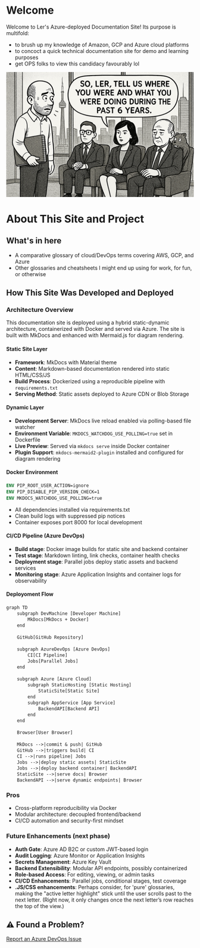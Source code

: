 # Welcome

Welcome to Ler's Azure-deployed Documentation Site! Its purpose is multifold:
 
- to brush up my knowledge of Amazon, GCP and Azure cloud platforms
- to concoct a quick technical documentation site for demo and learning purposes
- get OPS folks to view this candidacy favourably lol

![Interview illustration - image as seen by my inner eye, during an 'internal dialog'](img/OPS_interview.png)

# About This Site and Project

## What's in here

- A comparative glossary of cloud/DevOps terms covering AWS, GCP, and Azure
- Other glossaries and cheatsheets I might end up using for work, for fun, or otherwise
  
## How This Site Was Developed and Deployed

### Architecture Overview

This documentation site is deployed using a hybrid static-dynamic architecture, containerized with Docker and served via Azure. The site is built with MkDocs and enhanced with Mermaid.js for diagram rendering.

#### Static Site Layer

- **Framework**: MkDocs with Material theme
- **Content**: Markdown-based documentation rendered into static HTML/CSS/JS
- **Build Process**: Dockerized using a reproducible pipeline with `requirements.txt`
- **Serving Method**: Static assets deployed to Azure CDN or Blob Storage

#### Dynamic Layer

- **Development Server**: MkDocs live reload enabled via polling-based file watcher
- **Environment Variable**: `MKDOCS_WATCHDOG_USE_POLLING=true` set in Dockerfile
- **Live Preview**: Served via `mkdocs serve` inside Docker container
- **Plugin Support**: `mkdocs-mermaid2-plugin` installed and configured for diagram rendering

#### Docker Environment

```Dockerfile
ENV PIP_ROOT_USER_ACTION=ignore
ENV PIP_DISABLE_PIP_VERSION_CHECK=1
ENV MKDOCS_WATCHDOG_USE_POLLING=true
```

- All dependencies installed via requirements.txt
- Clean build logs with suppressed pip notices
- Container exposes port 8000 for local development

#### CI/CD Pipeline (Azure DevOps)

- **Build stage**: Docker image builds for static site and backend container
- **Test stage**: Markdown linting, link checks, container health checks
- **Deployment stage**: Parallel jobs deploy static assets and backend services
- **Monitoring stage**: Azure Application Insights and container logs for observability

#### Deployoment Flow

```mermaid
graph TD
    subgraph DevMachine [Developer Machine]
        MkDocs[MkDocs + Docker]
    end

    GitHub[GitHub Repository]

    subgraph AzureDevOps [Azure DevOps]
        CI[CI Pipeline]
        Jobs[Parallel Jobs]
    end

    subgraph Azure [Azure Cloud]
        subgraph StaticHosting [Static Hosting]
            StaticSite[Static Site]
        end
        subgraph AppService [App Service]
            BackendAPI[Backend API]
        end
    end

    Browser[User Browser]

    MkDocs -->|commit & push| GitHub
    GitHub -->|triggers build| CI
    CI -->|runs pipeline| Jobs
    Jobs -->|deploy static assets| StaticSite
    Jobs -->|deploy backend container| BackendAPI
    StaticSite -->|serve docs| Browser
    BackendAPI -->|serve dynamic endpoints| Browser
```
### Pros

- Cross-platform reproducibility via Docker
- Modular architecture: decoupled frontend/backend
- CI/CD automation and security-first mindset

### Future Enhancements (next phase)

- **Auth Gate**: Azure AD B2C or custom JWT-based login
- **Audit Logging**: Azure Monitor or Application Insights
- **Secrets Management**: Azure Key Vault
- **Backend Extensibility**: Modular API endpoints, possibly containerized
- **Role-based Access**: For editing, viewing, or admin tasks
- **CI/CD Enhancements**: Parallel jobs, conditional stages, test coverage
- **.JS/CSS enhancements**: Perhaps consider, for 'pure' glossaries, making the "active letter highlight" stick until the user scrolls past to the next letter. (Right now, it only changes once the next letter’s row reaches the top of the view.)

## ⚠ Found a Problem?

<p><a href="https://dev.azure.com/lernoy/a-zyoor/_workitems/create/Issue" target="_blank" rel="noopener noreferrer">Report an Azure DevOps Issue</a></p>















